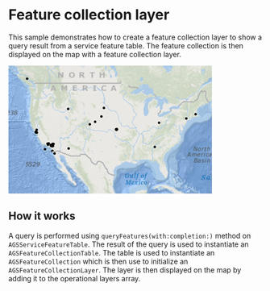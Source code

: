 # Feature collection layer

This sample demonstrates how to create a feature collection layer to show a query result from a service feature table. The feature collection is then displayed on the map with a feature collection layer.

![](image1.png)

## How it works

A query is performed using `queryFeatures(with:completion:)` method on `AGSServiceFeatureTable`. The result of the query is used to instantiate an `AGSFeatureCollectionTable`. The table is used to instantiate an `AGSFeatureCollection` which is then use to initialize an `AGSFeatureCollectionLayer`. The layer is then displayed on the map by adding it to the operational layers array.




